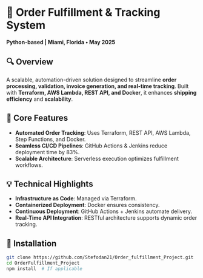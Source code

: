 # 🚀 Order Fulfillment & Tracking System  
**Python-based | Miami, Florida • May 2025**  

## 🔍 Overview  
A scalable, automation-driven solution designed to streamline **order processing, validation, invoice generation, and real-time tracking**. Built with **Terraform, AWS Lambda, REST API, and Docker**, it enhances **shipping efficiency** and **scalability**.

## 🧩 Core Features  
- **Automated Order Tracking**: Uses Terraform, REST API, AWS Lambda, Step Functions, and Docker.
- **Seamless CI/CD Pipelines**: GitHub Actions & Jenkins reduce deployment time by 83%.
- **Scalable Architecture**: Serverless execution optimizes fulfillment workflows.

## 💡 Technical Highlights  
- **Infrastructure as Code**: Managed via Terraform.  
- **Containerized Deployment**: Docker ensures consistency.  
- **Continuous Deployment**: GitHub Actions + Jenkins automate delivery.  
- **Real-Time API Integration**: RESTful architecture supports dynamic order tracking.  

## 🔧 Installation  
```bash
git clone https://github.com/Stefodan21/Order_fulfillment_Project.git
cd OrderFulfillment_Project
npm install  # If applicable